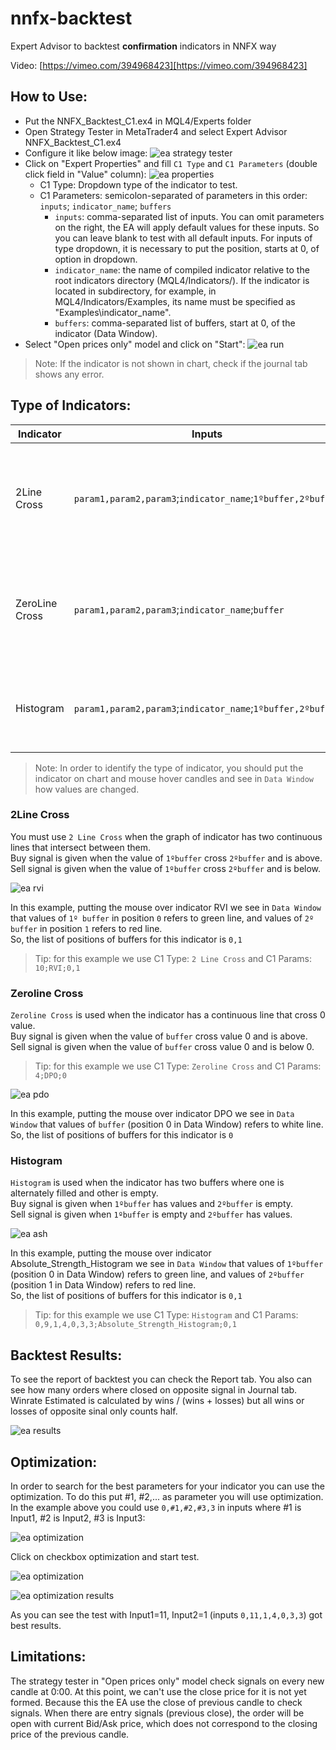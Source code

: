 # nnfx-backtest

Expert Advisor to backtest **confirmation** indicators in NNFX way

Video: [https://vimeo.com/394968423][https://vimeo.com/394968423]

## How to Use:

* Put the NNFX_Backtest_C1.ex4 in MQL4/Experts folder
* Open Strategy Tester in MetaTrader4 and select Expert Advisor NNFX_Backtest_C1.ex4
* Configure it like below image:
![ea strategy tester](./images/ea_strategy_tester.png)
* Click on "Expert Properties" and fill `C1 Type` and `C1 Parameters` (double click field in "Value" column):
![ea properties](./images/ea_properties.png)
    * C1 Type: Dropdown type of the indicator to test.
    * C1 Parameters: semicolon-separated of parameters in this order: `inputs`; `indicator_name`; `buffers`
        * `inputs`: comma-separated list of inputs. You can omit parameters on the right, the EA will apply default values for these inputs. So you can leave blank to test with all default inputs. For inputs of type dropdown, it is necessary to put the position, starts at 0, of option in dropdown.
        * `indicator_name`: the name of compiled indicator relative to the root indicators directory (MQL4/Indicators/). If the indicator is located in subdirectory, for example, in MQL4/Indicators/Examples, its name must be specified as "Examples\\indicator_name".
        * `buffers`: comma-separated list of buffers, start at 0, of the indicator (Data Window).
* Select "Open prices only" model and click on "Start": 
![ea run](./images/ea_run.png)

> Note: If the indicator is not shown in chart, check if the journal tab shows any error.

## Type of Indicators:

Indicator | Inputs | Signal
--------- | ---------- | -----
2Line Cross | `param1,param2,param3`;`indicator_name`;`1ºbuffer,2ºbuffer` | Buy when `1ºbuffer` cross `2ºbuffer` and is above. Sell otherwise
ZeroLine Cross | `param1,param2,param3`;`indicator_name`;`buffer` | Buy when `buffer` cross above 0. Sell when `buffer` cross below 0
Histogram | `param1,param2,param3`;`indicator_name`;`1ºbuffer,2ºbuffer` | Buy when `1ºbuffer` is filled. Sell when `2ºbuffer` is filled

> Note: In order to identify the type of indicator, you should put the indicator on chart and mouse hover candles and see in `Data Window` how values are changed.

### 2Line Cross

You must use `2 Line Cross` when the graph of indicator has two continuous lines that intersect between them.
<br>Buy signal is given when the value of `1ºbuffer` cross `2ºbuffer` and is above.
<br>Sell signal is given when the value of `1ºbuffer` cross `2ºbuffer` and is below. 

![ea rvi](./images/ea_rvi.png)

In this example, putting the mouse over indicator RVI we see in `Data Window` that values of `1º buffer` in position `0` refers to green line, and values of `2º buffer` in position `1` refers to red line.
<br>So, the list of positions of buffers for this indicator is `0,1`

> Tip: for this example we use C1 Type: `2 Line Cross` and C1 Params: `10;RVI;0,1`

### Zeroline Cross

`Zeroline Cross` is used when the indicator has a continuous line that cross 0 value.
<br>Buy signal is given when the value of `buffer` cross value 0 and is above.
<br>Sell signal is given when the value of `buffer`  cross value 0 and is below 0. 

> Tip: for this example we use C1 Type: `Zeroline Cross` and C1 Params: `4;DPO;0`

![ea pdo](./images/ea_pdo.png)

In this example, putting the mouse over indicator DPO we see in `Data Window` that values of `buffer` (position 0 in Data Window) refers to white line.
<br>So, the list of positions of buffers for this indicator is `0`

### Histogram

`Histogram` is used when the indicator has two buffers where one is alternately filled and other is empty.
<br>Buy signal is given when `1ºbuffer` has values and `2ºbuffer` is empty.
<br>Sell signal is given when `1ºbuffer` is empty and `2ºbuffer` has values. 

![ea ash](./images/ea_ash.png)

In this example, putting the mouse over indicator Absolute_Strength_Histogram we see in `Data Window` that values of `1ºbuffer` (position 0 in Data Window) refers to green line, and values of `2ºbuffer` (position 1 in Data Window) refers to red line.
<br>So, the list of positions of buffers for this indicator is `0,1`

> Tip: for this example we use C1 Type: `Histogram` and C1 Params: `0,9,1,4,0,3,3;Absolute_Strength_Histogram;0,1`

## Backtest Results:

To see the report of backtest you can check the Report tab. You also can see how many orders where closed on opposite signal in Journal tab.
Winrate Estimated is calculated by wins / (wins + losses) but all wins or losses of opposite sinal only counts half.

![ea results](./images/ea_results.png)

## Optimization:

In order to search for the best parameters for your indicator you can use the optimization. To do this put #1, #2,... as parameter you will use optimization.
In the example above you could use `0,#1,#2,#3,3` in inputs where #1 is Input1, #2 is Input2, #3 is Input3:

![ea optimization](./images/ea_optimization.png)

Click on checkbox optimization and start test.

![ea optimization](./images/ea_optimization2.png)

![ea optimization results](./images/ea_optimization_results.png)

As you can see the test with Input1=11, Input2=1  (inputs `0,11,1,4,0,3,3`) got best results.

[https://vimeo.com/394968423]: https://vimeo.com/394968423

## Limitations:

The strategy tester in "Open prices only" model check signals on every new candle at 0:00. At this point, we can't use the close price for it is not yet formed.
Because this the EA use the close of previous candle to check signals. When there are entry signals (previous close), the order will be open with current Bid/Ask price, which does not correspond to the closing price of the previous candle.